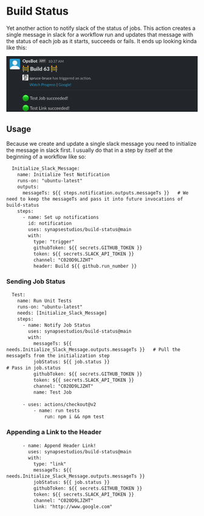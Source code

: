 # Build Status

Yet another action to notify slack of the status of jobs. This action creates a single message in slack for a workflow run and updates that message with the status of each job as it starts, succeeds or fails. It ends up looking kinda like this:

![Build Status Notification](doc/message_screenshot.png?raw=true "Build Status Notification")

## Usage

Because we create and update a single slack message you need to initialize the message in slack first. I usually do that in a step by itself at the beginning of a workflow like so:

```
  Initialize_Slack_Message:
    name: Initialize Test Notification
    runs-on: "ubuntu-latest"
    outputs:
      messageTs: ${{ steps.notification.outputs.messageTs }}   # We need to keep the messageTs and pass it into future invocations of build-status
    steps:
      - name: Set up notifications
        id: notification
        uses: synapsestudios/build-status@main
        with:
          type: "trigger"
          githubToken: ${{ secrets.GITHUB_TOKEN }}
          token: ${{ secrets.SLACK_API_TOKEN }}
          channel: "C020D9LJZHT"
          header: Build ${{ github.run_number }}
```

### Sending Job Status

```
  Test:
    name: Run Unit Tests
    runs-on: "ubuntu-latest"
    needs: [Initialize_Slack_Message]
    steps:
      - name: Notify Job Status
        uses: synapsestudios/build-status@main
        with:
          messageTs: ${{ needs.Initialize_Slack_Message.outputs.messageTs }}   # Pull the messageTs from the initialization step
          jobStatus: ${{ job.status }}                                         # Pass in job.status
          githubToken: ${{ secrets.GITHUB_TOKEN }}
          token: ${{ secrets.SLACK_API_TOKEN }}
          channel: "C020D9LJZHT"
          name: Test Job

      - uses: actions/checkout@v2
		  - name: run tests
			  run: npm i && npm test
```

### Appending a Link to the Header

```
      - name: Append Header Link!
        uses: synapsestudios/build-status@main
        with:
          type: "link"
          messageTs: ${{ needs.Initialize_Slack_Message.outputs.messageTs }}
          jobStatus: ${{ job.status }}
          githubToken: ${{ secrets.GITHUB_TOKEN }}
          token: ${{ secrets.SLACK_API_TOKEN }}
          channel: "C020D9LJZHT"
          link: "http://www.google.com"
```
